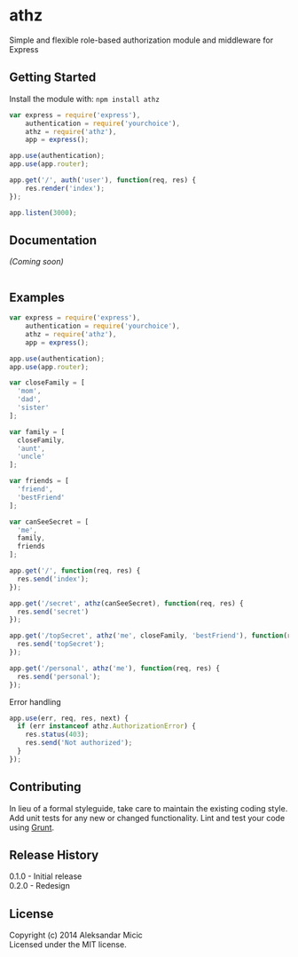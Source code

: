 # athz

Simple and flexible role-based authorization module and middleware for Express

## Getting Started
Install the module with: `npm install athz`

```javascript
var express = require('express'),
    authentication = require('yourchoice'),
    athz = require('athz'),
    app = express();

app.use(authentication);
app.use(app.router);

app.get('/', auth('user'), function(req, res) {
    res.render('index');
});

app.listen(3000);
```

## Documentation
_(Coming soon)_
```javascript

```

## Examples
```javascript
var express = require('express'),
    authentication = require('yourchoice'),
    athz = require('athz'),
    app = express();

app.use(authentication);
app.use(app.router);

var closeFamily = [
  'mom',
  'dad',
  'sister'
];

var family = [
  closeFamily,
  'aunt',
  'uncle'
];

var friends = [
  'friend',
  'bestFriend'
];

var canSeeSecret = [
  'me',
  family,
  friends
];

app.get('/', function(req, res) {
  res.send('index');
});

app.get('/secret', athz(canSeeSecret), function(req, res) {
  res.send('secret')
});

app.get('/topSecret', athz('me', closeFamily, 'bestFriend'), function(req, res) {
  res.send('topSecret');
});

app.get('/personal', athz('me'), function(req, res) {
  res.send('personal');
});
```

Error handling
```javascript
app.use(err, req, res, next) {
  if (err instanceof athz.AuthorizationError) {
    res.status(403);
    res.send('Not authorized');
  }
});
```

## Contributing
In lieu of a formal styleguide, take care to maintain the existing coding style. Add unit tests for any new or changed functionality. Lint and test your code using [Grunt](http://gruntjs.com/).

## Release History
0.1.0 - Initial release  
0.2.0 - Redesign

## License
Copyright (c) 2014 Aleksandar Micic  
Licensed under the MIT license.
